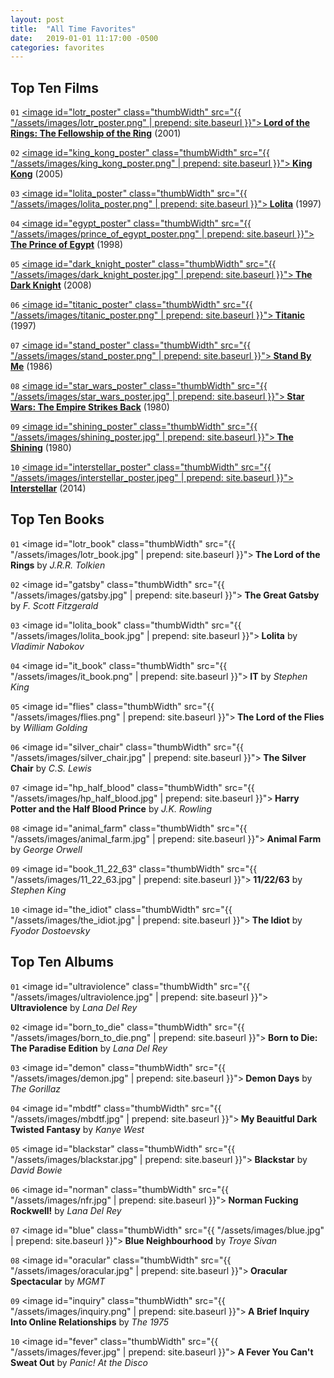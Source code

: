 ```yaml
---
layout: post
title:  "All Time Favorites"
date:   2019-01-01 11:17:00 -0500
categories: favorites
---
```

## Top Ten Films
`01` <a href="https://www.imdb.com/title/tt0120737/?ref_=nv_sr_1?ref_=nv_sr_1"><image id="lotr_poster" class="thumbWidth" src="{{ "/assets/images/lotr_poster.png" | prepend: site.baseurl }}"></image><b> Lord of the Rings: The Fellowship of the Ring</b></a> (2001)

`02` <a href="https://www.imdb.com/title/tt0360717/?ref_=nv_sr_1?ref_=nv_sr_1"><image id="king_kong_poster" class="thumbWidth" src="{{ "/assets/images/king_kong_poster.png" | prepend: site.baseurl }}"></image><b> King Kong</b></a> (2005)

`03` <a href="https://www.imdb.com/title/tt0119558/?ref_=nv_sr_1?ref_=nv_sr_1"><image id="lolita_poster" class="thumbWidth" src="{{ "/assets/images/lolita_poster.png" | prepend: site.baseurl }}"></image><b> Lolita</b></a> (1997)

`04` <a href="https://www.imdb.com/title/tt0120794/?ref_=nv_sr_1?ref_=nv_sr_1"><image id="egypt_poster" class="thumbWidth" src="{{ "/assets/images/prince_of_egypt_poster.png" | prepend: site.baseurl }}"></image><b> The Prince of Egypt</b></a> (1998)

`05` <a href="https://www.imdb.com/title/tt0468569/?ref_=nv_sr_1?ref_=nv_sr_1"><image id="dark_knight_poster" class="thumbWidth" src="{{ "/assets/images/dark_knight_poster.jpg" | prepend: site.baseurl }}"></image><b> The Dark Knight</b></a> (2008)

`06` <a href="https://www.imdb.com/title/tt0120338/?ref_=nv_sr_1?ref_=nv_sr_1"><image id="titanic_poster" class="thumbWidth" src="{{ "/assets/images/titanic_poster.png" | prepend: site.baseurl }}"></image><b> Titanic</b></a> (1997)

`07` <a href="https://www.imdb.com/title/tt0092005/?ref_=nv_sr_1?ref_=nv_sr_1"><image id="stand_poster" class="thumbWidth" src="{{ "/assets/images/stand_poster.png" | prepend: site.baseurl }}"></image><b> Stand By Me</b></a> (1986)

`08` <a href="https://www.imdb.com/title/tt0080684/?ref_=nv_sr_1?ref_=nv_sr_1"><image id="star_wars_poster" class="thumbWidth" src="{{ "/assets/images/star_wars_poster.jpg" | prepend: site.baseurl }}"></image><b> Star Wars: The Empire Strikes Back</b></a> (1980)

`09` <a href="https://www.imdb.com/title/tt0081505/?ref_=nv_sr_1?ref_=nv_sr_1"><image id="shining_poster" class="thumbWidth" src="{{ "/assets/images/shining_poster.jpg" | prepend: site.baseurl }}"></image><b> The Shining</b></a> (1980)

`10` <a href="https://www.imdb.com/title/tt0816692/?ref_=nv_sr_1?ref_=nv_sr_1"><image id="interstellar_poster" class="thumbWidth" src="{{ "/assets/images/interstellar_poster.jpeg" | prepend: site.baseurl }}"></image><b> Interstellar</b></a> (2014)

## Top Ten Books
`01` <image id="lotr_book" class="thumbWidth" src="{{ "/assets/images/lotr_book.jpg" | prepend: site.baseurl }}"></image><b> The Lord of the Rings</b> by _J.R.R. Tolkien_

`02` <image id="gatsby" class="thumbWidth" src="{{ "/assets/images/gatsby.jpg" | prepend: site.baseurl }}"></image><b> The Great Gatsby</b> by _F. Scott Fitzgerald_

`03` <image id="lolita_book" class="thumbWidth" src="{{ "/assets/images/lolita_book.jpg" | prepend: site.baseurl }}"></image><b> Lolita</b> by _Vladimir Nabokov_

`04` <image id="it_book" class="thumbWidth" src="{{ "/assets/images/it_book.png" | prepend: site.baseurl }}"></image><b> IT</b> by _Stephen King_

`05` <image id="flies" class="thumbWidth" src="{{ "/assets/images/flies.png" | prepend: site.baseurl }}"></image><b> The Lord of the Flies</b> by _William Golding_

`06` <image id="silver_chair" class="thumbWidth" src="{{ "/assets/images/silver_chair.jpg" | prepend: site.baseurl }}"></image><b> The Silver Chair</b> by _C.S. Lewis_

`07` <image id="hp_half_blood" class="thumbWidth" src="{{ "/assets/images/hp_half_blood.jpg" | prepend: site.baseurl }}"></image><b> Harry Potter and the Half Blood Prince</b> by _J.K. Rowling_

`08` <image id="animal_farm" class="thumbWidth" src="{{ "/assets/images/animal_farm.jpg" | prepend: site.baseurl }}"></image><b> Animal Farm</b> by _George Orwell_

`09` <image id="book_11_22_63" class="thumbWidth" src="{{ "/assets/images/11_22_63.jpg" | prepend: site.baseurl }}"></image><b> 11/22/63</b> by _Stephen King_

`10` <image id="the_idiot" class="thumbWidth" src="{{ "/assets/images/the_idiot.jpg" | prepend: site.baseurl }}"></image><b> The Idiot</b> by _Fyodor Dostoevsky_

## Top Ten Albums
`01` <image id="ultraviolence" class="thumbWidth" src="{{ "/assets/images/ultraviolence.jpg" | prepend: site.baseurl }}"></image><b> Ultraviolence</b> by _Lana Del Rey_

`02` <image id="born_to_die" class="thumbWidth" src="{{ "/assets/images/born_to_die.png" | prepend: site.baseurl }}"></image><b> Born to Die: The Paradise Edition</b> by _Lana Del Rey_

`03` <image id="demon" class="thumbWidth" src="{{ "/assets/images/demon.jpg" | prepend: site.baseurl }}"></image><b> Demon Days</b> by _The Gorillaz_

`04` <image id="mbdtf" class="thumbWidth" src="{{ "/assets/images/mbdtf.jpg" | prepend: site.baseurl }}"></image><b> My Beauitful Dark Twisted Fantasy</b> by _Kanye West_

`05` <image id="blackstar" class="thumbWidth" src="{{ "/assets/images/blackstar.jpg" | prepend: site.baseurl }}"></image><b> Blackstar</b> by _David Bowie_

`06` <image id="norman" class="thumbWidth" src="{{ "/assets/images/nfr.jpg" | prepend: site.baseurl }}"></image><b> Norman Fucking Rockwell!</b> by _Lana Del Rey_

`07` <image id="blue" class="thumbWidth" src="{{ "/assets/images/blue.jpg" | prepend: site.baseurl }}"></image><b> Blue Neighbourhood</b> by _Troye Sivan_

`08` <image id="oracular" class="thumbWidth" src="{{ "/assets/images/oracular.jpg" | prepend: site.baseurl }}"></image><b> Oracular Spectacular</b> by _MGMT_

`09` <image id="inquiry" class="thumbWidth" src="{{ "/assets/images/inquiry.png" | prepend: site.baseurl }}"></image><b> A Brief Inquiry Into Online Relationships</b> by _The 1975_

`10` <image id="fever" class="thumbWidth" src="{{ "/assets/images/fever.jpg" | prepend: site.baseurl }}"></image><b> A Fever You Can't Sweat Out</b> by _Panic! At the Disco_